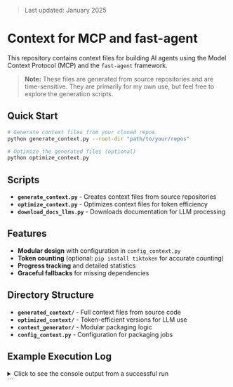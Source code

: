 > Last updated: January 2025
# Context for MCP and fast-agent

This repository contains context files for building AI agents using the Model Context Protocol (MCP) and the `fast-agent` framework.

> **Note:** These files are generated from source repositories and are time-sensitive. They are primarily for my own use, but feel free to explore the generation scripts.

## Quick Start

```bash
# Generate context files from your cloned repos
python generate_context.py --root-dir "path/to/your/repos"

# Optimize the generated files (optional)
python optimize_context.py
```

## Scripts

- **`generate_context.py`** - Creates context files from source repositories
- **`optimize_context.py`** - Optimizes context files for token efficiency
- **`download_docs_llms.py`** - Downloads documentation for LLM processing

## Features

- **Modular design** with configuration in `config_context.py`
- **Token counting** (optional: `pip install tiktoken` for accurate counting)
- **Progress tracking** and detailed statistics
- **Graceful fallbacks** for missing dependencies

## Directory Structure

- **`generated_context/`** - Full context files from source code
- **`optimized_context/`** - Token-efficient versions for LLM use
- **`context_generator/`** - Modular packaging logic
- **`config_context.py`** - Configuration for packaging jobs

## Example Execution Log

<details>
<summary>Click to see the console output from a successful run</summary>

```text
🚀 Starting context generation...
   Root directory: /path/to/repos
   Output directory: generated_context
   Jobs to process: 14
   🧮 Token counting: Available (tiktoken)

📋 Processing job 1/14: fast-agent/examples
📦 Packaging 'fast-agent/examples' into 'generated_context/fast_agent_examples_context.md'...
✅ Successfully packaged 'generated_context/fast_agent_examples_context.md'.
   📊 25 files, 12,847 tokens
   📈 Average: 514 tokens/file
--------------------------------------------------

📊 Generation Summary:
   ✅ Successful: 14
   ❌ Failed: 0
   📁 Total: 14
   📄 Files processed: 342
   🧮 Total tokens: 156,234
   📈 Average tokens/file: 457

🎉 All jobs completed successfully!
```
</details>
```
